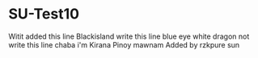 # SU-Test10
Witit added this line
Blackisland write this line 
blue eye white dragon not write this line
chaba
i'm Kirana
Pinoy
mawnam
Added by rzkpure
sun
